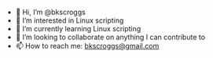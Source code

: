 - 👋 Hi, I’m @bkscroggs
- 👀 I’m interested in Linux scripting
- 🌱 I’m currently learning Linux scripting
- 💞️ I’m looking to collaborate on anything I can contribute to
- 📫 How to reach me: bkscroggs@gmail.com

<!---
bkscroggs/bkscroggs is a ✨ special ✨ repository because its `README.md` (this file) appears on your GitHub profile.
You can click the Preview link to take a look at your changes.
--->
